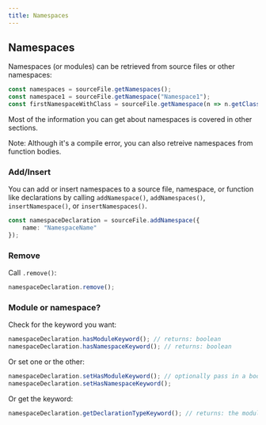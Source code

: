 ```yaml
---
title: Namespaces
---
```


## Namespaces

Namespaces (or modules) can be retrieved from source files or other namespaces:

```typescript
const namespaces = sourceFile.getNamespaces();
const namespace1 = sourceFile.getNamespace("Namespace1");
const firstNamespaceWithClass = sourceFile.getNamespace(n => n.getClasses().length > 0);
```

Most of the information you can get about namespaces is covered in other sections.

Note: Although it's a compile error, you can also retreive namespaces from function bodies.

### Add/Insert

You can add or insert namespaces to a source file, namespace, or function like declarations by calling `addNamespace()`, `addNamespaces()`, `insertNamespace()`, or `insertNamespaces()`.

```typescript
const namespaceDeclaration = sourceFile.addNamespace({
    name: "NamespaceName"
});
```

### Remove

Call `.remove()`:

```typescript
namespaceDeclaration.remove();
```

### Module or namespace?

Check for the keyword you want:

```typescript
namespaceDeclaration.hasModuleKeyword(); // returns: boolean
namespaceDeclaration.hasNamespaceKeyword(); // returns: boolean
```

Or set one or the other:

```typescript
namespaceDeclaration.setHasModuleKeyword(); // optionally pass in a boolean
namespaceDeclaration.setHasNamespaceKeyword();
```

Or get the keyword:

```typescript
namespaceDeclaration.getDeclarationTypeKeyword(); // returns: the module or namespace keyword
```
